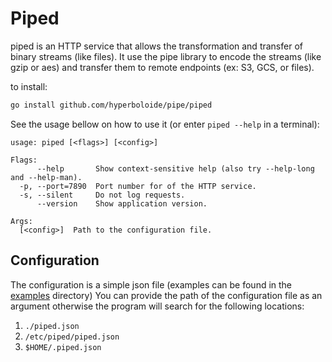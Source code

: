 # Piped
piped is an HTTP service that allows the transformation and transfer of binary streams (like files). It use the pipe library
to encode the streams (like gzip or aes) and transfer them to remote endpoints (ex: S3, GCS, or files).

to install:
```sh
go install github.com/hyperboloide/pipe/piped
```

See the usage bellow on how to use it (or enter `piped --help` in a terminal):
```
usage: piped [<flags>] [<config>]

Flags:
      --help       Show context-sensitive help (also try --help-long and --help-man).
  -p, --port=7890  Port number for of the HTTP service.
  -s, --silent     Do not log requests.
      --version    Show application version.

Args:
  [<config>]  Path to the configuration file.
```

## Configuration

The configuration is a simple json file (examples can be found in the [examples](https://github.com/hyperboloide/pipe/tree/master/piped/examples)
directory)
You can provide the path of the configuration file as an argument otherwise the program will search for the following locations:
1. `./piped.json`
2. `/etc/piped/piped.json`
3. `$HOME/.piped.json`
